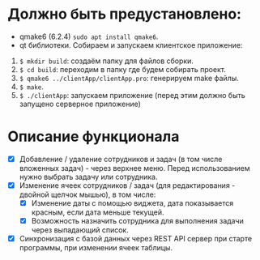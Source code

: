 # Должно быть предустановлено:
- qmake6 (6.2.4) `sudo apt install qmake6`.
- qt библиотеки.
Собираем и запускаем клиентское приложение:
1. `$ mkdir build`: создаём папку для файлов сборки.
2. `$ cd build`: переходим в папку где будем собирать проект.
3. `$ qmake6 ../clientApp/clientApp.pro`: генерируем make файлы.
4. `$ make`.
5. `$ ./clientApp`: запускаем приложение (перед этим должно быть запущено серверное приложение)

# Описание функционала
- [x] Добавление / удаление сотрудников и задач (в том числе вложенных задач) - через верхнее меню. Перед использованием нужно выбрать задачу или сотрудника. 
- [x] Изменение ячеек сотрудников / задач (для редактирования - двойной щелчок мышью), в том числе:
	- [x] Изменение даты с помощью виджета, дата показывается красным, если дата меньше текущей.
	- [x] Возможность назначить сотрудника для выполнения задачи через выпадающий список.
- [x] Синхронизация с базой данных через REST API сервер при старте программы, при изменении ячеек таблицы.